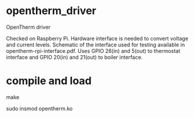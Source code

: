 # opentherm_driver
OpenTherm driver

Checked on Raspberry Pi.
Hardware interface is needed to convert voltage and current levels.
Schematic of the interface used for testing available in opentherm-rpi-interface.pdf.
Uses GPIO 26(in) and 5(out) to thermostat interface and GPIO 20(in) and 21(out) to boiler interface.

# compile and load
make

sudo insmod opentherm.ko
